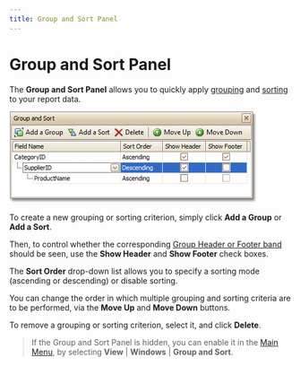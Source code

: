 ```yaml
---
title: Group and Sort Panel
---
```

# Group and Sort Panel
The **Group and Sort Panel** allows you to quickly apply [grouping](../../report-editing-basics/change-or-apply-data-grouping-to-a-report.md) and [sorting](../../report-editing-basics/change-or-apply-data-sorting-to-a-report.md) to your report data.

![RD_Elements_GroupSort](../../../../../images/img11023.png)

To create a new grouping or sorting criterion, simply click **Add a Group** or **Add a Sort**.

Then, to control whether the corresponding [Group Header or Footer band](../report-bands/grouping-bands.md) should be seen, use the **Show Header** and **Show Footer** check boxes.

The **Sort Order** drop-down list allows you to specify a sorting mode (ascending or descending) or disable sorting.

You can change the order in which multiple grouping and sorting criteria are to be performed, via the **Move Up** and **Move Down** buttons.

To remove a grouping or sorting criterion, select it, and click **Delete**.

> If the Group and Sort Panel is hidden, you can enable it in the [Main Menu](main-menu.md), by selecting **View** | **Windows** | **Group and Sort**.